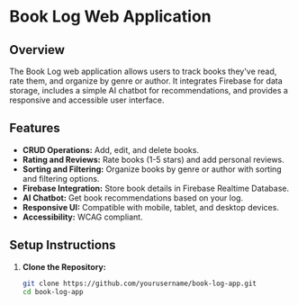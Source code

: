 # Book Log Web Application

## Overview

The Book Log web application allows users to track books they've read, rate them, and organize by genre or author. It integrates Firebase for data storage, includes a simple AI chatbot for recommendations, and provides a responsive and accessible user interface.

## Features

- **CRUD Operations:** Add, edit, and delete books.
- **Rating and Reviews:** Rate books (1-5 stars) and add personal reviews.
- **Sorting and Filtering:** Organize books by genre or author with sorting and filtering options.
- **Firebase Integration:** Store book details in Firebase Realtime Database.
- **AI Chatbot:** Get book recommendations based on your log.
- **Responsive UI:** Compatible with mobile, tablet, and desktop devices.
- **Accessibility:** WCAG compliant.

## Setup Instructions

1. **Clone the Repository:**
   ```bash
   git clone https://github.com/yourusername/book-log-app.git
   cd book-log-app
   ```
